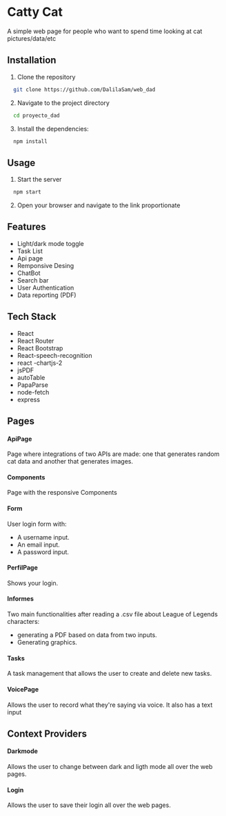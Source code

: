 
# Catty Cat

A simple web page for people who want to spend time looking at cat pictures/data/etc
## Installation

1. Clone the repository

```bash
  git clone https://github.com/DalilaSam/web_dad
```
2. Navigate to the project directory

```bash
  cd proyecto_dad
```

3. Install the dependencies:

```bash
  npm install
```
    
    
    
## Usage


1. Start the server

```bash
  npm start
```
2. Open your browser and navigate to the link proportionate

## Features

- Light/dark mode toggle
- Task List
- Api page
- Remponsive Desing
- ChatBot
- Search bar
- User Authentication
- Data reporting (PDF)


## Tech Stack

- React
- React Router
- React Bootstrap
- React-speech-recognition
- react -chartjs-2
- jsPDF
- autoTable
- PapaParse
- node-fetch
- express

## Pages

#### ApiPage

Page where integrations of two APIs are made: one that generates random cat data and another that generates images.

#### Components

Page with the responsive Components

#### Form

User login form with:
- A username input.
- An email input.
- A password input.

#### PerfilPage

Shows your login.

#### Informes

Two main functionalities after reading a .csv file about League of Legends characters:
- generating a PDF based on data from two inputs.
- Generating graphics.

#### Tasks

A task management that allows the user to create and delete new tasks.

#### VoicePage

Allows the user to record what they're saying via voice. It also has a text input



## Context Providers

#### Darkmode

Allows the user to change between dark and ligth mode all over the web pages.

#### Login

Allows the user to save their login all over the web pages.
